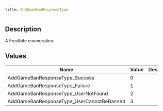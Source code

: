 ```yaml
---
title: AddGameBanResponseType
---
```

## Description

A Frostbite enumeration.

## Values

| Name                                       | Value | Description |
| ------------------------------------------ | ----- | ----------- |
| AddGameBanResponseType\_Success            | 0     |             |
| AddGameBanResponseType\_Failure            | 1     |             |
| AddGameBanResponseType\_UserNotFound       | 2     |             |
| AddGameBanResponseType\_UserCannotBeBanned | 3     |             |
